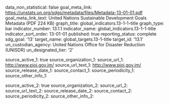 data_non_statistical: false
goal_meta_link: https://unstats.un.org/sdgs/metadata/files/Metadata-13-01-01.pdf
goal_meta_link_text: United Nations Sustainable Development Goals Metadata (PDF 224
  KB)
graph_title: global_indicators.13-1-1-title
graph_type: bar
indicator_number: 13.1.1
indicator_name: global_indicators.13-1-1-title
indicator_sort_order: 13-01-01
published: true
reporting_status: complete
sdg_goal: '13'
target_name: global_targets.13-1-title
target_id: '13.1'
un_custodian_agency: United Nations Office for Disaster Reduction (UNISDR)
un_designated_tier: '2'

source_active_1: true
source_organization_1: 
source_url_1: http://www.pioj.gov.jm/ 
source_url_text_1: http://www.pioj.gov.jm/ 
source_release_date_1: 
source_contact_1: 
source_periodicity_1: 
source_other_info_1: 
    
source_active_2: true
source_organization_2: 
source_url_2: 
source_url_text_2: 
source_release_date_2: 
source_contact_2: 
source_periodicity_2: 
source_other_info_2:  
   